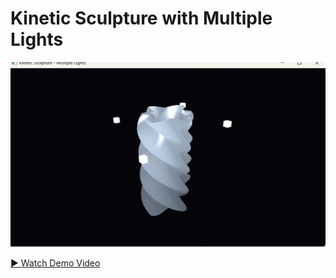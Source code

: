 # Kinetic Sculpture with Multiple Lights

![Demo Screenshot](docs/image.png)

[▶ Watch Demo Video](docs/video.mp4)

